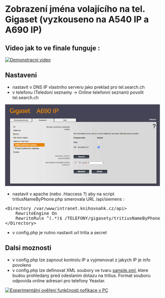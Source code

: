 # Zobrazení jména volajícího na tel. Gigaset (vyzkouseno na A540 IP a A690 IP)

## Video jak to ve finale funguje :

[![Demonstracni video](https://img.youtube.com/vi/TH9A381Ewss/0.jpg)](https://www.youtube.com/watch?v=TH9A381Ewss)

## Nastaveni
- nastavit v DNS IP vlastniho serveru jako preklad pro tel.search.ch 
- v telefonu (Teledoní seznamy -> Online telefonní seznam) povolit tel.search.ch 
<img src="https://raw.githubusercontent.com/PetrJandl/searchNameByPhoneOnGigaset/95b28e4ca5d1a8d3ae8e88a5377d08b1da7f613d/doc/nastaveni.png">

- nastavit v apache (nebo .htaccess ?) aby na script tritiusNameByPhone.php smerovala URL /api/siemens :

<pre>
&lt;Directory /var/www/intranet.knihovnahk.cz/api&gt;
    RewriteEngine On
    RewriteRule ^(.*)$ /TELEFONY/gigasety/tritiusNameByPhone.php/$1 [L]
&lt;/Directory&gt;
</pre>

- v config.php je nutno nastavit url tritia a secret

## Dalsi moznosti
- v config.php lze zapnout kontrolu IP a vyjmenovat z jakych IP je info povoleno
- v config.php lze definovat XML soubory ve tvaru <a href="https://github.com/PetrJandl/searchNameByPhoneOnGigaset/blob/main/doc/sample.xml">sample.xml</a>, ktere budou prohledany pred odeslanim dotazu na tritius. Format souboru odpovida online adresari pro telefony Yeastar.

[![Experimentální ověření funkčnosti nofikace v PC](https://img.youtube.com/vi/TH9A381Ewss/0.jpg)](https://youtu.be/8d5yxL5S4Hw)



